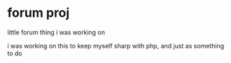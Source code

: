# forum proj
 little forum thing i was working on



i was working on this to keep myself sharp with php, and just as something to do
